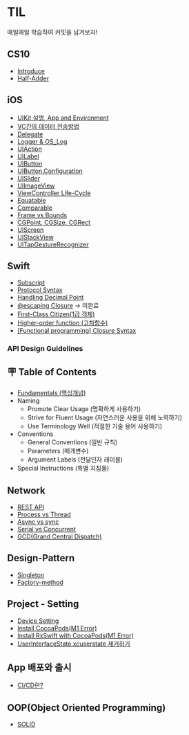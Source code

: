 # TIL
매일매일 학습하여 커밋을 남겨보자!

## CS10
- [Introduce](CS10/Introduce%20CS10.md)
- [Half-Adder](CS10/Half-Adder.md)

## iOS
- [UIKit 설명, App and Environment](iOS/About%20App%20Development%20with%20UIKit.md)
- [VC간의 데이터 전송방법](iOS/Data%20Transfer%20Process.md)
- [Delegate](iOS/Delegate.md)
- [Logger & OS_Log](iOS/Logger%20&%20OS_Log.md)
- [UIAction](iOS/UIAction.md)
- [UILabel](iOS/UILabel.md)
- [UIButton](iOS/UIButton.md)
- [UIButton.Configuration](iOS/UIButton.Configuration.md)
- [UISlider](iOS/UISlider.md)
- [UIImageView](https://github.com/JasonLee0223/TIL/blob/main/iOS/UIImageVIew.md)
- [ViewController Life-Cycle](iOS/ViewController%20Life-Cycle.md)
- [Equatable](iOS/Equatable.md)
- [Comparable](iOS/Comparable.md)
- [Frame vs Bounds](iOS/Frame%20vs%20Bounds.md)
- [CGPoint, CGSize, CGRect](iOS/CGPoint,CGSize,CGRect.md)
- [UIScreen](iOS/UIScreen.md)
- [UIStackView](iOS/UIStackView.md)
- [UITapGestureRecognizer](iOS/UITapGestureRecognizer.md)

## Swift
- [Subscript](Swift/Subscript.md)
- [Protocol Syntax](Swift/Protocol.md)
- [Handling Decimal Point](Swift/Handling%20Decimal%20Point.md)
- [@escaping Closure](Swift/@escaping%20closure.md) -> 미완료
- [First-Class Citizen(1급 객체)](Swift/First-Class%20Citizen.md)
- [Higher-order function (고차함수)](Swift/Higher-order%20function.md)
- [[Functional programming] Closure Syntax](Swift/Closure.md)

### API Design Guidelines
## 🪧 Table of Contents
- [Fundamentals (핵심개념)](Swift/Fundamentals.md)
- Naming
  - Promote Clear Usage (명확하게 사용하기)
  - Strive for Fluent Usage (자연스러운 사용을 위해 노력하기)
  - Use Terminology Well (적절한 기술 용어 사용하기)
- Conventions
  - General Conventions (일반 규칙)
  - Parameters (매개변수)
  - Argument Labels (전달인자 레이블)
- Special Instructions (특별 지침들)

## Network
- [REST API](Network/REST%20API.md)   
- [Process vs Thread](Network/Process%20vs%20Thread.md)
- [Async vs sync](Network/Async%20vs%20sync.md)
- [Serial vs Concurrent](Network/Serial%20vs%20Concurrent.md)
- [GCD(Grand Central Dispatch)](Network/GCD(Grand%20Central%20Dispatch).md)

## Design-Pattern
- [Singleton](Design-Pattern(OOP)/Singleton.md)
- [Factory-method](Design-Pattern(OOP)/Factory-method.md)

## Project - Setting
- [Device Setting](Project-Setting/Device%20Setting.md)
- [Install CocoaPods(M1 Error)](Project-Setting/Install%20Cocoapods.md)
- [Install RxSwift with CocoaPods(M1 Error)](Project-Setting/Install%20RxSwift%20with%20cocoapods.md)
- [UserInterfaceState.xcuserstate 제거하기](Project-Setting/UserInterfaceState%20xcuserstate.md)

## App 배포와 출시
- [CI/CD란?](https://github.com/JasonLee0223/TIL/blob/main/App%20%EB%B0%B0%ED%8F%AC%EC%99%80%20%EC%B6%9C%EC%8B%9C/CI,%20CD%EB%9E%80?.md)   


## OOP(Object Oriented Programming)
- [SOLID](OOP/SOLID.md)